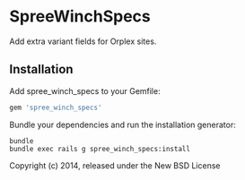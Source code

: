 SpreeWinchSpecs
===============

Add extra variant fields for Orplex sites.

Installation
------------

Add spree_winch_specs to your Gemfile:

```ruby
gem 'spree_winch_specs'
```

Bundle your dependencies and run the installation generator:

```shell
bundle
bundle exec rails g spree_winch_specs:install
```

Copyright (c) 2014, released under the New BSD License

